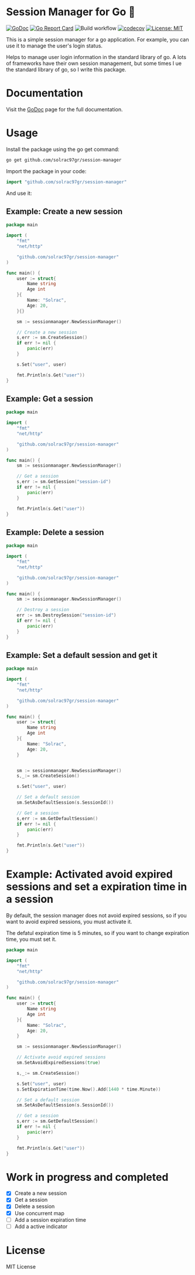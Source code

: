 # Session Manager for Go 📂
[![GoDoc](https://godoc.org/github.com/solrac97gr/session-manager?status.svg)](https://godoc.org/github.com/solrac97gr/session-manager)
[![Go Report Card](https://goreportcard.com/badge/github.com/solrac97gr/session-manager)](https://goreportcard.com/report/github.com/solrac97gr/session-manager)
![Build workflow](https://github.com/solrac97gr/session-manager/actions/workflows/workflows.yml/badge.svg)
[![codecov](https://codecov.io/gh/solrac97gr/session-manager/branch/master/graph/badge.svg)](https://codecov.io/gh/solrac97gr/session-manager)
[![License: MIT](https://img.shields.io/badge/License-MIT-yellow.svg)](https://opensource.org/licenses/MIT)

This is a simple session manager for a go application. For example, you can use it to manage the user's login status.

Helps to manage user login information in the standard library of go. A lots of frameworks have their own session management, but some times I ue the standard library of go, so I write this package.

# Documentation

Visit the [GoDoc](https://godoc.org/github.com/solrac97gr/session-manager) page for the full documentation.



# Usage

Install the package using the go get command:

```bash
go get github.com/solrac97gr/session-manager
```

Import the package in your code:

```go
import "github.com/solrac97gr/session-manager"
```

And use it:

## Example: Create a new session
```go
package main

import (
    "fmt"
    "net/http"

    "github.com/solrac97gr/session-manager"
)

func main() {
    user := struct{
        Name string
        Age int
    }{
        Name: "Solrac",
        Age: 20,
    }{}

    sm := sessionmanager.NewSessionManager()

    // Create a new session
    s,err := sm.CreateSession()
    if err != nil {
        panic(err)
    }

    s.Set("user", user)

    fmt.Println(s.Get("user"))
}
```

## Example: Get a session
```go
package main

import (
    "fmt"
    "net/http"

    "github.com/solrac97gr/session-manager"
)

func main() {
    sm := sessionmanager.NewSessionManager()

    // Get a session
    s,err := sm.GetSession("session-id")
    if err != nil {
        panic(err)
    }

    fmt.Println(s.Get("user"))
}
```
## Example: Delete a session
```go
package main

import (
    "fmt"
    "net/http"

    "github.com/solrac97gr/session-manager"
)

func main() {
    sm := sessionmanager.NewSessionManager()

    // Destroy a session
    err := sm.DestroySession("session-id")
    if err != nil {
        panic(err)
    }
}
```
## Example: Set a default session and get it
```go
package main

import (
    "fmt"
    "net/http"

    "github.com/solrac97gr/session-manager"
)

func main() {
    user := struct{
        Name string
        Age int
    }{
        Name: "Solrac",
        Age: 20,
    }


    sm := sessionmanager.NewSessionManager()
    s,_:= sm.CreateSession()

    s.Set("user", user)

    // Set a default session
    sm.SetAsDefaultSession(s.SessionId())

    // Get a session
    s,err := sm.GetDefaultSession()
    if err != nil {
        panic(err)
    }

    fmt.Println(s.Get("user"))
}
```

# Example: Activated avoid expired sessions and set a expiration time in a session

By default, the session manager does not avoid expired sessions, so if you want to avoid expired sessions, you must activate it.

The defatul expiration time is 5 minutes, so if you want to change expiration time, you must set it.

```go
package main

import (
    "fmt"
    "net/http"

    "github.com/solrac97gr/session-manager"
)

func main() {
    user := struct{
        Name string
        Age int
    }{
        Name: "Solrac",
        Age: 20,
    }

    sm := sessionmanager.NewSessionManager()

    // Activate avoid expired sessions
    sm.SetAvoidExpiredSessions(true)

    s,_:= sm.CreateSession()

    s.Set("user", user)
    s.SetExpirationTime(time.Now().Add(1440 * time.Minute))

    // Set a default session
    sm.SetAsDefaultSession(s.SessionId())

    // Get a session
    s,err := sm.GetDefaultSession()
    if err != nil {
        panic(err)
    }

    fmt.Println(s.Get("user"))
}
```


# Work in progress and completed
- [x] Create a new session
- [x] Get a session
- [x] Delete a session
- [x] Use concurrent map
- [ ] Add a session expiration time
- [ ] Add a active indicator

# License
MIT License